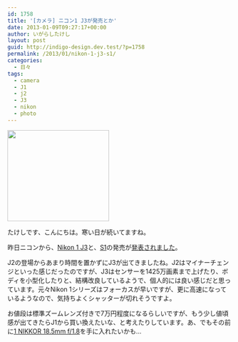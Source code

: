 ```yaml
---
id: 1758
title: '[カメラ] ニコン1 J3が発売とか'
date: 2013-01-09T09:27:17+00:00
author: いがらしたけし
layout: post
guid: http://indigo-design.dev.test/?p=1758
permalink: /2013/01/nikon-1-j3-s1/
categories:
  - 日々
tags:
  - camera
  - J1
  - j2
  - J3
  - nikon
  - photo
---
```

<a href="http://www.nikon-image.com/products/camera/acil/body/nikon1_j3/"><img src="https://lh6.googleusercontent.com/-YlrEZPRqbY8/UOyl0iiTPbI/AAAAAAAAAlQ/wX1G8LaCfYM/s800/nikon1_06.jpg" height="204" width="228" /></a>

たけしです、こんにちは。寒い日が続いてますね。

昨日ニコンから、<a href="http://www.nikon-image.com/products/camera/acil/body/nikon1_j3/">Nikon 1 J3</a>と、<a href="http://www.nikon-image.com/products/camera/acil/body/nikon1_s1/">S1</a>の発売が<a href="http://www.nikon.co.jp/news/2013/0108_nikon1_01.htm">発表されました</a>。

J2の登場からあまり時間を置かずにJ3が出てきましたね。J2はマイナーチェンジといった感じだったのですが、J3はセンサーを1425万画素まで上げたり、ボディを小型化したりと、結構改良しているようで、個人的には良い感じだと思っています。元々Nikon 1シリーズはフォーカスが早いですが、更に高速になっているようなので、気持ちよくシャッターが切れそうですよ。

お値段は標準ズームレンズ付きで7万円程度になるらしいですが、もう少し値頃感が出てきたらJ1から買い換えたいな、と考えたりしています。あ、でもその前に<a href="http://www.nikon-image.com/products/camera/acil/lens/1_nikkor_18.5mmf18.htm">1 NIKKOR 18.5mm f/1.8</a>を手に入れたいかも…